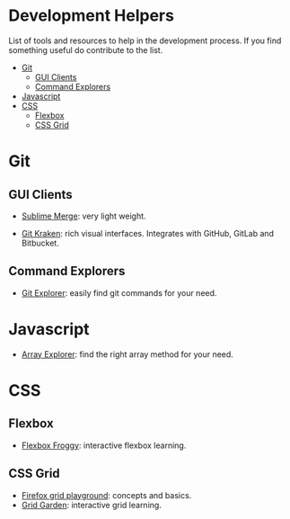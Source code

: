 
# Development Helpers

List of tools and resources to help in the development process. If you find something useful do contribute to the list.

- [Git](#git)
  - [GUI Clients](#gui-clients)
  - [Command Explorers](#command-explorers)
- [Javascript](#javascript)
- [CSS](#css)
  - [Flexbox](#flexbox)
  - [CSS Grid](#css-grid)

# Git

## GUI Clients

- [Sublime Merge](https://www.sublimemerge.com/): very light weight.

- [Git Kraken](https://www.gitkraken.com/): rich visual interfaces. Integrates with GitHub, GitLab and Bitbucket.  

## Command Explorers

- [Git Explorer](https://gitexplorer.com): easily find git commands for your need.

# Javascript

- [Array Explorer](https://sdras.github.io/array-explorer/): find the right array method for your need.

# CSS

## Flexbox

- [Flexbox Froggy](https://flexboxfroggy.com/): interactive flexbox learning.

## CSS Grid

- [Firefox grid playground](https://mozilladevelopers.github.io/playground/css-grid): concepts and basics.
- [Grid Garden](https://cssgridgarden.com/): interactive grid learning.
